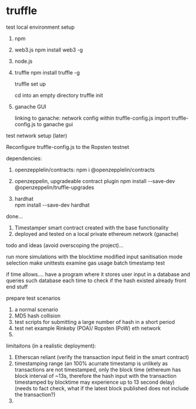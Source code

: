 # truffle
test local environment setup


1. npm

2. web3.js
    npm install web3 -g

3. node.js

4. truffle
    npm install truffle -g

    truffle set up

    cd into an empty directory
    truffle init 


5. ganache GUI

    linking to ganache: network config within truffle-config.js 
    import truffle-config.js to ganache gui


test network setup (later)

Reconfigure truffle-config.js to the Ropsten testnet


dependencies:

1. openzepplelin/contracts:
    npm i @openzepplelin/contracts
    
2. openzeppelin, upgradeable contract plugin
    npm install --save-dev @openzeppelin/truffle-upgrades

3. hardhat    
    npm install --save-dev hardhat

done...

1.  Timestamper smart contract created with the base functionality 
2.  deployed and tested on a local private ethereum network (ganache)


todo and ideas (avoid overscoping the project)...

run more simulations with the blocktime modified
input sanitisation 
mode selection 
make unittests
examine gas usage 
batch timestamp test


if time allows....
have a program where it stores user input in a database and queries such database each time to check if the hash existed already
front end stuff


prepare test scenarios

1.  a normal scenario
2.  MD5 hash collision
3.  test scripts for submitting a large number of hash in a short period
4.  test net example Rinkeby (POA)/ Ropsten (PoW) eth network 
5.  


limitaitons (in a realistic deployment):
1.  Etherscan reliant (verify the transaction input field in the smart contract)
2.  timestamping range (an 100% acurrate timestamp is unlikely as transactions are not timestamped, only the block time 
    (ethereum has block interval of ~13s, therefore the hash input with the transaction timestamped by blocktime may experience up to 13 second delay)
    (needs to fact check, what if the latest block published does not include the transaction?)
3.  
